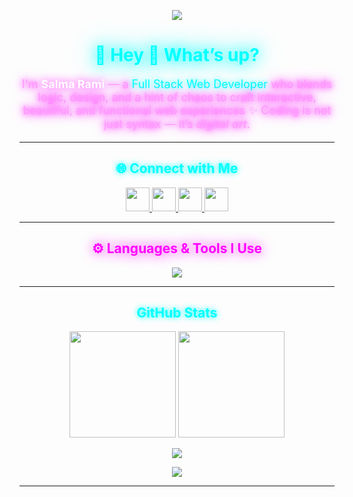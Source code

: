 
<p align="center">
  <img src="https://github.com/user-attachments/assets/14481d3f-4f6e-41c7-a76f-35e13f9ccc6d" />
</p>

<!-- 💫 Intro -->
<h1 align="center" style="color:#00ffff; text-shadow:0 0 20px #00ffff, 0 0 40px #00ffff;">
💫 Hey 👋 What’s up?
</h1>

<p align="center" style="color:#ff99ff; text-shadow:0 0 10px #ff00ff, 0 0 20px #ff00ff; font-size:18px; max-width:700px;">
I'm <strong style="color:#ffffff; text-shadow:0 0 15px #ff00ff;">Salma Rami</strong> — a <span style="color:#00ffff; text-shadow:0 0 10px #00ffff;">Full Stack Web Developer</span> who blends logic, design, and a hint of chaos to craft interactive, beautiful, and functional web experiences ✨  
Coding is not just syntax — it’s <em>digital art</em>.
</p>

---

<!-- 🌐 Social Links -->
<h2 align="center" style="color:#00ffff; text-shadow:0 0 10px #00ffff;">
🌐 Connect with Me
</h2>

<p align="center">
  <a href="https://www.linkedin.com/in/salma-rami-55a11a349" target="_blank">
    <img src="https://img.shields.io/static/v1?message=LinkedIn&logo=linkedin&label=&color=0A66C2&logoColor=white&style=for-the-badge" height="38" />
  </a>
  <a href="mailto:ramisalma185@gmail.com" target="_blank">
    <img src="https://img.shields.io/static/v1?message=Gmail&logo=gmail&label=&color=D14836&logoColor=white&style=for-the-badge" height="38" />
  </a>
  <a href="https://discord.com" target="_blank">
    <img src="https://img.shields.io/static/v1?message=Discord&logo=discord&label=&color=5865F2&logoColor=white&style=for-the-badge" height="38" />
  </a>
  <a href="https://codepen.io" target="_blank">
    <img src="https://img.shields.io/static/v1?message=CodePen&logo=codepen&label=&color=000000&logoColor=white&style=for-the-badge" height="38" />
  </a>
</p>

---

<!-- ⚙️ Tech Stack -->
<h2 align="center" style="color:#ff00ff; text-shadow:0 0 20px #ff00ff;">
⚙️ Languages & Tools I Use
</h2>

<div align="center">
  <img src="https://skillicons.dev/icons?i=js,react,redux,php,laravel,html,css,tailwind,bootstrap,nodejs,express,python,java,cpp,c,mysql,mongodb,git,github,vscode,docker,linux,figma,canva,postman&perline=8" />
</div>


---

<!-- 🌙 Stats -->
<h2 align="center" style="color:#00ffff; text-shadow:0 0 10px #00ffff;">
  GitHub Stats
</h2>

<p align="center">
  <img src="https://github-readme-stats.vercel.app/api?username=ramisalma&show_icons=true&theme=tokyonight&hide_border=false&include_all_commits=true&count_private=true" height="170" />
  <img src="https://streak-stats.demolab.com?user=ramisalma&theme=tokyonight&hide_border=false" height="170" />
</p>

<p align="center">
  <img src="https://github-readme-activity-graph.vercel.app/graph?username=ramisalma&theme=tokyo-night&area=true&hide_border=false" />
</p>

<p align="center">
  <img src="https://github-readme-stats.vercel.app/api/top-langs?username=ramisalma&show_icons=true&layout=compact&theme=tokyonight" />
</p>

---




